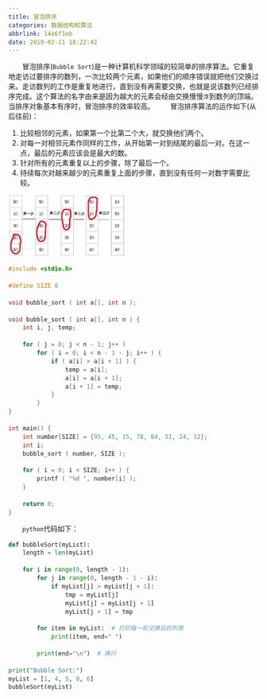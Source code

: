 ```yaml
---
title: 冒泡排序
categories: 数据结构和算法
abbrlink: 14e6f1eb
date: 2019-02-11 18:22:42
---
```

&emsp;&emsp;冒泡排序(`Bubble Sort`)是一种计算机科学领域的较简单的排序算法。它重复地走访过要排序的数列，一次比较两个元素，如果他们的顺序错误就把他们交换过来。走访数列的工作是重复地进行，直到没有再需要交换，也就是说该数列已经排序完成。这个算法的名字由来是因为越大的元素会经由交换慢慢`浮`到数列的顶端。当排序对象基本有序时，冒泡排序的效率较高。<!--more-->
&emsp;&emsp;冒泡排序算法的运作如下(从后往前)：

1. 比较相邻的元素，如果第一个比第二个大，就交换他们两个。
2. 对每一对相邻元素作同样的工作，从开始第一对到结尾的最后一对。在这一点，最后的元素应该会是最大的数。
3. 针对所有的元素重复以上的步骤，除了最后一个。
4. 持续每次对越来越少的元素重复上面的步骤，直到没有任何一对数字需要比较。

<img src="./冒泡排序/1.png" height="124" width="234">

``` cpp
#include <stdio.h>
​
#define SIZE 8
​
void bubble_sort ( int a[], int n );
​
void bubble_sort ( int a[], int n ) {
    int i, j, temp;
​
    for ( j = 0; j < n - 1; j++ )
        for ( i = 0; i < n - 1 - j; i++ ) {
            if ( a[i] > a[i + 1] ) {
                temp = a[i];
                a[i] = a[i + 1];
                a[i + 1] = temp;
            }
        }
}
​
int main() {
    int number[SIZE] = {95, 45, 15, 78, 84, 51, 24, 12};
    int i;
    bubble_sort ( number, SIZE );
​
    for ( i = 0; i < SIZE; i++ ) {
        printf ( "%d ", number[i] );
    }
​
    return 0;
}
```

&emsp;&emsp;`python`代码如下：

``` python
def bubbleSort(myList):
    length = len(myList)
​
    for i in range(0, length - 1):
        for j in range(0, length - 1 - i):
            if myList[j] > myList[j + 1]:
                tmp = myList[j]
                myList[j] = myList[j + 1]
                myList[j + 1] = tmp
​
        for item in myList:  # 打印每一轮交换后的列表
            print(item, end=" ")

        print(end="\n")  # 换行
​
print("Bubble Sort:")
myList = [1, 4, 5, 0, 6]
bubbleSort(myList)
```